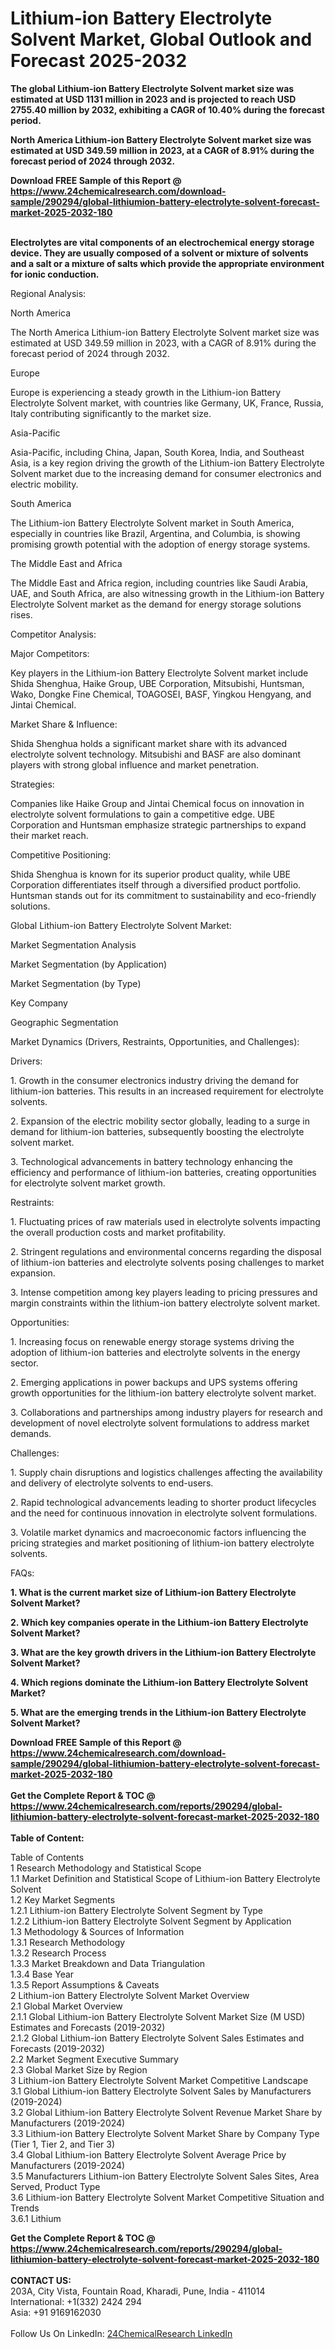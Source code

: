<h1>Lithium-ion Battery Electrolyte Solvent Market, Global Outlook and Forecast 2025-2032</h1><p><strong>The global Lithium-ion Battery Electrolyte Solvent market size was estimated at USD 1131 million in 2023 and is projected to reach USD 2755.40 million by 2032, exhibiting a CAGR of 10.40% during the forecast period.</strong></p><p>
</p><p><strong>North America Lithium-ion Battery Electrolyte Solvent market size was estimated at USD 349.59 million in 2023, at a CAGR of 8.91% during the forecast period of 2024 through 2032.</strong></p><div><b>Download FREE Sample of this Report @ 
            <a href="https://www.24chemicalresearch.com/download-sample/290294/global-lithiumion-battery-electrolyte-solvent-forecast-market-2025-2032-180">
            https://www.24chemicalresearch.com/download-sample/290294/global-lithiumion-battery-electrolyte-solvent-forecast-market-2025-2032-180</a></b></div><br><p>
</p><p><strong>Electrolytes are vital components of an electrochemical energy storage device. They are usually composed of a solvent or mixture of solvents and a salt or a mixture of salts which provide the appropriate environment for ionic conduction.</strong></p><p>
Regional Analysis:</p><p>
North America</p><p>
</p><p>The North America Lithium-ion Battery Electrolyte Solvent market size was estimated at USD 349.59 million in 2023, with a CAGR of 8.91% during the forecast period of 2024 through 2032.</p><p>
Europe</p><p>
</p><p>Europe is experiencing a steady growth in the Lithium-ion Battery Electrolyte Solvent market, with countries like Germany, UK, France, Russia, Italy contributing significantly to the market size.</p><p>
Asia-Pacific</p><p>
</p><p>Asia-Pacific, including China, Japan, South Korea, India, and Southeast Asia, is a key region driving the growth of the Lithium-ion Battery Electrolyte Solvent market due to the increasing demand for consumer electronics and electric mobility.</p><p>
South America</p><p>
</p><p>The Lithium-ion Battery Electrolyte Solvent market in South America, especially in countries like Brazil, Argentina, and Columbia, is showing promising growth potential with the adoption of energy storage systems.</p><p>
The Middle East and Africa</p><p>
</p><p>The Middle East and Africa region, including countries like Saudi Arabia, UAE, and South Africa, are also witnessing growth in the Lithium-ion Battery Electrolyte Solvent market as the demand for energy storage solutions rises.</p><p>
Competitor Analysis:</p><p>
Major Competitors:</p><p>
</p><p>Key players in the Lithium-ion Battery Electrolyte Solvent market include Shida Shenghua, Haike Group, UBE Corporation, Mitsubishi, Huntsman, Wako, Dongke Fine Chemical, TOAGOSEI, BASF, Yingkou Hengyang, and Jintai Chemical.</p><p>
Market Share &amp; Influence:</p><p>
</p><p>Shida Shenghua holds a significant market share with its advanced electrolyte solvent technology. Mitsubishi and BASF are also dominant players with strong global influence and market penetration.</p><p>
Strategies:</p><p>
</p><p>Companies like Haike Group and Jintai Chemical focus on innovation in electrolyte solvent formulations to gain a competitive edge. UBE Corporation and Huntsman emphasize strategic partnerships to expand their market reach.</p><p>
Competitive Positioning:</p><p>
</p><p>Shida Shenghua is known for its superior product quality, while UBE Corporation differentiates itself through a diversified product portfolio. Huntsman stands out for its commitment to sustainability and eco-friendly solutions.</p><p>
Global Lithium-ion Battery Electrolyte Solvent Market:</p><p>
Market Segmentation Analysis</p><p>
Market Segmentation (by Application)</p><p>
</p><p>
Market Segmentation (by Type)</p><p>
</p><p>
Key Company</p><p>
</p><p>
Geographic Segmentation</p><p>
</p><p>
Market Dynamics (Drivers, Restraints, Opportunities, and Challenges):</p><p>
Drivers:</p><p>
</p><p>1. Growth in the consumer electronics industry driving the demand for lithium-ion batteries. This results in an increased requirement for electrolyte solvents.</p><p>
</p><p>2. Expansion of the electric mobility sector globally, leading to a surge in demand for lithium-ion batteries, subsequently boosting the electrolyte solvent market.</p><p>
</p><p>3. Technological advancements in battery technology enhancing the efficiency and performance of lithium-ion batteries, creating opportunities for electrolyte solvent market growth.</p><p>
Restraints:</p><p>
</p><p>1. Fluctuating prices of raw materials used in electrolyte solvents impacting the overall production costs and market profitability.</p><p>
</p><p>2. Stringent regulations and environmental concerns regarding the disposal of lithium-ion batteries and electrolyte solvents posing challenges to market expansion.</p><p>
</p><p>3. Intense competition among key players leading to pricing pressures and margin constraints within the lithium-ion battery electrolyte solvent market.</p><p>
Opportunities:</p><p>
</p><p>1. Increasing focus on renewable energy storage systems driving the adoption of lithium-ion batteries and electrolyte solvents in the energy sector.</p><p>
</p><p>2. Emerging applications in power backups and UPS systems offering growth opportunities for the lithium-ion battery electrolyte solvent market.</p><p>
</p><p>3. Collaborations and partnerships among industry players for research and development of novel electrolyte solvent formulations to address market demands.</p><p>
Challenges:</p><p>
</p><p>1. Supply chain disruptions and logistics challenges affecting the availability and delivery of electrolyte solvents to end-users.</p><p>
</p><p>2. Rapid technological advancements leading to shorter product lifecycles and the need for continuous innovation in electrolyte solvent formulations.</p><p>
</p><p>3. Volatile market dynamics and macroeconomic factors influencing the pricing strategies and market positioning of lithium-ion battery electrolyte solvents.</p><p>
FAQs:</p><p>
</p><p><strong>1. What is the current market size of Lithium-ion Battery Electrolyte Solvent Market?</strong></p><p>
</p><p>
</p><p><strong>2. Which key companies operate in the Lithium-ion Battery Electrolyte Solvent Market?</strong></p><p>
</p><p>
</p><p><strong>3. What are the key growth drivers in the Lithium-ion Battery Electrolyte Solvent Market?</strong></p><p>
</p><p>
</p><p><strong>4. Which regions dominate the Lithium-ion Battery Electrolyte Solvent Market?</strong></p><p>
</p><p>
</p><p><strong>5. What are the emerging trends in the Lithium-ion Battery Electrolyte Solvent Market?</strong></p><p>
</p><div><b>Download FREE Sample of this Report @ 
            <a href="https://www.24chemicalresearch.com/download-sample/290294/global-lithiumion-battery-electrolyte-solvent-forecast-market-2025-2032-180">
            https://www.24chemicalresearch.com/download-sample/290294/global-lithiumion-battery-electrolyte-solvent-forecast-market-2025-2032-180</a></b></div><br><div><b>Get the Complete Report & TOC @ 
            <a href="https://www.24chemicalresearch.com/reports/290294/global-lithiumion-battery-electrolyte-solvent-forecast-market-2025-2032-180">
            https://www.24chemicalresearch.com/reports/290294/global-lithiumion-battery-electrolyte-solvent-forecast-market-2025-2032-180</a></b></div><br>
            <b>Table of Content:</b><p>Table of Contents<br />
1 Research Methodology and Statistical Scope<br />
1.1 Market Definition and Statistical Scope of Lithium-ion Battery Electrolyte Solvent<br />
1.2 Key Market Segments<br />
1.2.1 Lithium-ion Battery Electrolyte Solvent Segment by Type<br />
1.2.2 Lithium-ion Battery Electrolyte Solvent Segment by Application<br />
1.3 Methodology & Sources of Information<br />
1.3.1 Research Methodology<br />
1.3.2 Research Process<br />
1.3.3 Market Breakdown and Data Triangulation<br />
1.3.4 Base Year<br />
1.3.5 Report Assumptions & Caveats<br />
2 Lithium-ion Battery Electrolyte Solvent Market Overview<br />
2.1 Global Market Overview<br />
2.1.1 Global Lithium-ion Battery Electrolyte Solvent Market Size (M USD) Estimates and Forecasts (2019-2032)<br />
2.1.2 Global Lithium-ion Battery Electrolyte Solvent Sales Estimates and Forecasts (2019-2032)<br />
2.2 Market Segment Executive Summary<br />
2.3 Global Market Size by Region<br />
3 Lithium-ion Battery Electrolyte Solvent Market Competitive Landscape<br />
3.1 Global Lithium-ion Battery Electrolyte Solvent Sales by Manufacturers (2019-2024)<br />
3.2 Global Lithium-ion Battery Electrolyte Solvent Revenue Market Share by Manufacturers (2019-2024)<br />
3.3 Lithium-ion Battery Electrolyte Solvent Market Share by Company Type (Tier 1, Tier 2, and Tier 3)<br />
3.4 Global Lithium-ion Battery Electrolyte Solvent Average Price by Manufacturers (2019-2024)<br />
3.5 Manufacturers Lithium-ion Battery Electrolyte Solvent Sales Sites, Area Served, Product Type<br />
3.6 Lithium-ion Battery Electrolyte Solvent Market Competitive Situation and Trends<br />
3.6.1 Lithium</p><div><b>Get the Complete Report & TOC @ 
            <a href="https://www.24chemicalresearch.com/reports/290294/global-lithiumion-battery-electrolyte-solvent-forecast-market-2025-2032-180">
            https://www.24chemicalresearch.com/reports/290294/global-lithiumion-battery-electrolyte-solvent-forecast-market-2025-2032-180</a></b></div><br><b>CONTACT US:</b><br>
            203A, City Vista, Fountain Road, Kharadi, Pune, India - 411014<br>
            International: +1(332) 2424 294<br>
            Asia: +91 9169162030 <br><br>
            Follow Us On LinkedIn: <a href="https://www.linkedin.com/company/24chemicalresearch/">24ChemicalResearch LinkedIn</a>